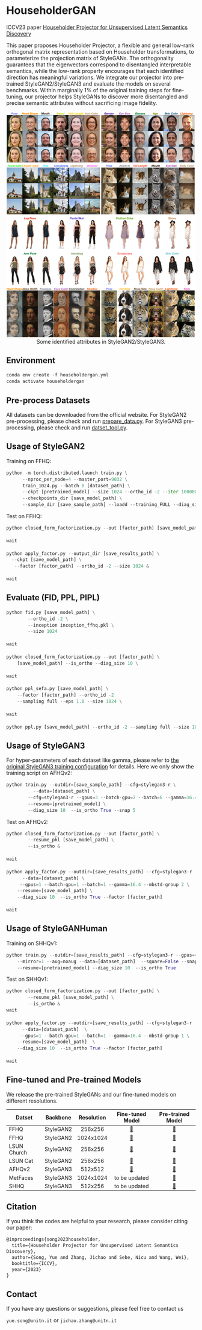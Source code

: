 # HouseholderGAN

ICCV23 paper [Householder Projector for Unsupervised Latent Semantics Discovery](https://arxiv.org/abs/)

This paper proposes Householder Projector, a flexible and general low-rank orthogonal matrix representation based on Householder transformations, to parameterize the projection matrix of StyleGANs. The orthogonality guarantees that the eigenvectors correspond to disentangled interpretable semantics, while the low-rank property encourages that each identified direction has meaningful variations. We integrate our projector into pre-trained StyleGAN2/StyleGAN3 and evaluate the models on several benchmarks. Within marginally 1\% of the original training steps for fine-tuning, our projector helps StyleGANs to discover more disentangled and precise semantic attributes without sacrificing image fidelity.

<p align="center">
<img src="householder1_full.png" width="800px"/>
  <br>
Some identified attributes in StyleGAN2/StyleGAN3.
</p>

## Environment

```python
conda env create -f householdergan.yml
conda activate householdergan
```

## Pre-process Datasets
All datasets can be downloaded from the official website. For StyleGAN2 pre-processing, please check and run [prepare_data.py](https://github.com/KingJamesSong/HouseholderGAN/blob/main/StyleGAN2/prepare_data.py). For StyleGAN3 pre-processing, please check and run [datset_tool.py](https://github.com/KingJamesSong/HouseholderGAN/blob/main/StyleGAN3/dataset_tool.py).


## Usage of StyleGAN2 

Training on FFHQ:

```python
python -m torch.distributed.launch train.py \
      --nproc_per_node=4 --master_port=9032 \
      train_1024.py --batch 8 [dataset_path] \
      --ckpt [pretrained_model] --size 1024 --ortho_id -2 --iter 10000000 \
      --checkpoints_dir [save_model_path] \
      --sample_dir [save_sample_path] --loadd --training_FULL --diag_size 10 &
```
Test on FFHQ:

```python
python closed_form_factorization.py --out [factor_path] [save_model_path] --is_ortho &

wait

python apply_factor.py --output_dir [save_results_path] \
  --ckpt [save_model_path] \
   --factor [factor_path] --ortho_id -2 --size 1024 &

wait
```

## Evaluate (FID, PPL, PIPL)

```python
python fid.py [save_model_path] \
        --ortho_id -2 \
        --inception inception_ffhq.pkl \
        --size 1024

wait

python closed_form_factorization.py --out [factor_path] \
    [save_model_path] --is_ortho --diag_size 10 \

wait

python ppl_sefa.py [save_model_path] \
    --factor [factor_path] --ortho_id -2
    --sampling full --eps 1.0 --size 1024 \

wait

python ppl.py [save_model_path] --ortho_id -2 --sampling full --size 1024 &

```

## Usage of StyleGAN3 

For hyper-parameters of each dataset like gamma, please refer to [the original StyleGAN3 training configuration](https://github.com/NVlabs/stylegan3/blob/main/docs/configs.md) for details. Here we only show the training script on AFHQv2:

```python
python train.py --outdir=[save_sample_path] --cfg=stylegan3-r \
          --data=[dataset_path] \
      	--cfg=stylegan3-r --gpus=3 --batch-gpu=2 --batch=6 --gamma=16.4 --mbstd-group 2 \
      	--resume=[pretrained_model] \
        --diag_size 10  --is_ortho True --snap 5
```

Test on AFHQv2:

```python
python closed_form_factorization.py --out [factor_path] \
        --resume_pkl [save_model_path] \
        --is_ortho &

wait

python apply_factor.py --outdir=[save_results_path] --cfg=stylegan3-r  \
      --data=[dataset_path] \
     --gpus=1 --batch-gpu=1 --batch=1 --gamma=16.4 --mbstd-group 2 \
    --resume=[save_model_path] \
    --diag_size 10  --is_ortho True --factor [factor_path]

wait
```

## Usage of StyleGANHuman

Training on SHHQv1:

```python
python train.py --outdir=[save_results_path] --cfg=stylegan3-r --gpus=4 --batch=16 --gamma=12.4 --mbstd-group 4 \
    --mirror=1 --aug=noaug --data=[dataset_path]  --square=False --snap=5 \
    --resume=[pretrained_model] --diag_size 10  --is_ortho True
```

Test on SHHQv1:

```python
python closed_form_factorization.py --out [factor_path] \
        --resume_pkl [save_model_path] \
        --is_ortho &
wait

python apply_factor.py --outdir=[save_results_path] --cfg=stylegan3-r  \
      --data=[dataset_path]  \
     --gpus=1 --batch-gpu=1 --batch=1 --gamma=16.4 --mbstd-group 1 \
    --resume=[save_model_path]  \
    --diag_size 10  --is_ortho True --factor [factor_path]

wait
```

## Fine-tuned and Pre-trained Models

We release the pre-trained StyleGANs and our fine-tuned models on different resolutions.


| Datset       | Backbone | Resolution | Fine-tuned Model | Pre-trained Model |
|--------------|:--------:|:--------------:|:----------:| :----------:|
| FFHQ         | StyleGAN2 |  256x256   | [:link:](https://drive.google.com/file/d/1mbmGRkrdZfWwCaRRV9OF_xW2AH1Cj0-H/view?usp=sharing) | [:link:](https://drive.google.com/file/d/1mbmGRkrdZfWwCaRRV9OF_xW2AH1Cj0-H/view?usp=sharing) |
| FFHQ         | StyleGAN2 |  1024x1024 | [:link:](https://drive.google.com/file/d/1MEBk5Br2stbaSNl-4ImQQ1qUJnBBQPjM/view?usp=sharing) | [:link:](https://drive.google.com/file/d/1EqgBZKvqiC32yjGl-dSG8lqXcU927JmI/view?usp=sharing) |
| LSUN Church  | StyleGAN2 |  256x256   | [:link:](https://drive.google.com/file/d/15Nzei6bMev3gJu3votONi9LqcqU1ihiN/view?usp=sharing) | [:link:](https://drive.google.com/file/d/1Be3fKnwHYnbHUBMTpWfjKzF5YD828IjB/view?usp=sharing) |
| LSUN Cat     | StyleGAN2 |  256x256   | [:link:](https://drive.google.com/file/d/1bon039aXMfsY72ApRv_lJ3160HDsa353/view?usp=sharing) | [:link:](https://drive.google.com/file/d/1icL6XqN7-oLpcYBzODQnF2Pd2KtkT-R1/view?usp=sharing) |
| AFHQv2       | StyleGAN3 |  512x512   | [:link:](https://drive.google.com/file/d/1OZsu5RPeBbxk4mNfqEoq0e_Af5GZFpf9/view?usp=sharing) | [:link:](https://drive.google.com/file/d/1HJUlp-Yfe7bGLV5XktIVLBZxmY1Q2ep8/view?usp=sharing) |
| MetFaces     | StyleGAN3 |  1024x1024 | to be updated | [:link:](https://drive.google.com/file/d/1vPo-eojSbXt9FHsMCEv1jLc1pQhqmcdy/view?usp=sharing) |
| SHHQ         | StyleGAN3 |  512x256   | to be updated | [:link:](https://drive.google.com/file/d/1tyi4hVjfJiGVrcukVRbdJaMkmR8yIvbK/view?usp=sharing) |

## Citation 
If you think the codes are helpful to your research, please consider citing our paper:

```
@inproceedings{song2023householder,
  title={Householder Projector for Unsupervised Latent Semantics Discovery},
  author={Song, Yue and Zhang, Jichao and Sebe, Nicu and Wang, Wei},
  booktitle={ICCV},
  year={2023}
}
```

## Contact

If you have any questions or suggestions, please feel free to contact us

`yue.song@unitn.it` or `jichao.zhang@unitn.it`
